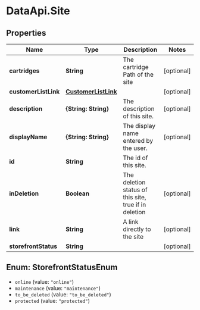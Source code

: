 # DataApi.Site

## Properties
Name | Type | Description | Notes
------------ | ------------- | ------------- | -------------
**cartridges** | **String** | The cartridge Path of the site | [optional] 
**customerListLink** | [**CustomerListLink**](CustomerListLink.md) |  | [optional] 
**description** | **{String: String}** | The description of this site. | [optional] 
**displayName** | **{String: String}** | The display name entered by the user. | [optional] 
**id** | **String** | The id of this site. | 
**inDeletion** | **Boolean** | The deletion status of this site, true if in deletion | [optional] 
**link** | **String** | A link directly to the site | [optional] 
**storefrontStatus** | **String** |  | [optional] 

<a name="StorefrontStatusEnum"></a>
## Enum: StorefrontStatusEnum

* `online` (value: `"online"`)
* `maintenance` (value: `"maintenance"`)
* `to_be_deleted` (value: `"to_be_deleted"`)
* `protected` (value: `"protected"`)

